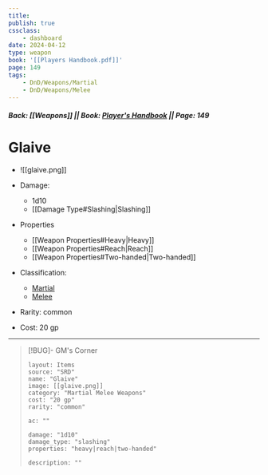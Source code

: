 ```yaml
---
title:
publish: true
cssclass:
    - dashboard
date: 2024-04-12
type: weapon
book: '[[Players Handbook.pdf]]'
page: 149
tags:
    - DnD/Weapons/Martial
    - DnD/Weapons/Melee
---
```


##### Back: [[Weapons]] || Book: [Player's Handbook](https://drive.google.com/drive/folders/1O5bhpYizcIT5xxAoLOuzCRht_PVS7VSG?usp=sharing) || Page: 149

# Glaive

- ![[glaive.png]]
- Damage:
    - 1d10
	- [[Damage Type#Slashing|Slashing]]
- Properties
    - [[Weapon Properties#Heavy|Heavy]]
    - [[Weapon Properties#Reach|Reach]]
    - [[Weapon Properties#Two-handed|Two-handed]]

- Classification:
    - [Martial](https://benl0.github.io/The-Editors-Dungeon/tags/DnD/Weapons/Martial)
    - [Melee](https://benl0.github.io/The-Editors-Dungeon/tags/DnD/Weapons/Melee)
- Rarity: common
- Cost: 20 gp

> 

---

> [!BUG]- GM's Corner
>
> ```statblock
> layout: Items
> source: "SRD"
> name: "Glaive"
> image: [[glaive.png]]
> category: "Martial Melee Weapons"
> cost: "20 gp"
> rarity: "common"
>
> ac: ""
>
> damage: "1d10"
> damage_type: "slashing"
> properties: "heavy|reach|two-handed"
>
> description: ""
> ```
